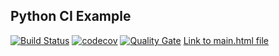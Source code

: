 ## Python CI Example
[![Build Status](https://travis-ci.org/laurelmcintyre/python-ci.svg?branch=master)](https://travis-ci.org/laurelmcintyre/python-ci)
[![codecov](https://codecov.io/gh/laurelmcintyre/python-ci/branch/master/graph/badge.svg)](https://codecov.io/gh/laurelmcintyre/python-ci)
[![Quality Gate](https://sonarqube.com/api/badges/gate?key=python-ci%3Amaster)](https://sonarqube.com/dashboard?id=python-ci%3Amaster)
[Link to main.html file](https://github.com/laurelmcintyre/python-ci/blob/gh-pages/main.html)
